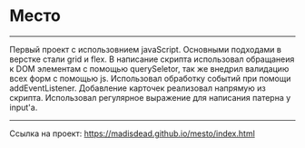 # Место

___________

Первый проект с использовнием javaScript. Основными подходами в верстке стали grid и flex.
В написание скрипта использовал обращанеия к DOM элементам с помощью querySeletor, так же
внедрил валидацию всех форм с помощью js. Использовал обработку событий при помощи addEventListener.
Добавление карточек реализовал напрямую из скрипта. Использовал регулярное выражение
для написания патерна у input'а.

___________

Ссылка на проект: https://madisdead.github.io/mesto/index.html